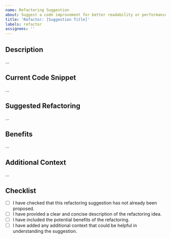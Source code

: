 ```yaml
---
name: Refactoring Suggestion
about: Suggest a code improvement for better readability or performance
title: 'Refactor: [Suggestion Title]'
labels: refactor
assignees: ''
---
```


## Description

<!-- A clear and concise description of the refactoring suggestion. -->

...

## Current Code Snippet

<!-- Paste the code snippet you suggest refactoring. -->

...

## Suggested Refactoring

<!-- Explain how you propose to refactor the code and why. -->

...

## Benefits

<!-- Explain the benefits this refactoring, like improved readability, performance, etc. -->

...

## Additional Context

<!-- Any additional information that could help understand the refactoring context -->

...

## Checklist

- [ ] I have checked that this refactoring suggestion has not already been proposed.
- [ ] I have provided a clear and concise description of the refactoring idea.
- [ ] I have included the potential benefits of the refactoring.
- [ ] I have added any additional context that could be helpful in understanding the suggestion.

<!-- Template by Evgenii Shiliaev - Licensed under CC BY 4.0 -->
<!-- https://github.com/Jekwwer/markdown-docs-kit -->
<!-- Licensed under: https://github.com/Jekwwer/markdown-docs-kit/blob/main/LICENSE -->
